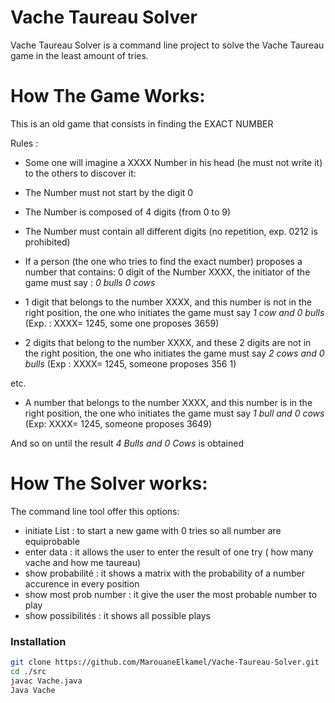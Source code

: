 # Vache Taureau Solver


Vache Taureau Solver is a command line project to solve the Vache Taureau game in the least amount of tries.

# How The Game Works:
This is an old game that consists in finding the EXACT NUMBER

Rules :

- Some one will imagine a XXXX Number in his head (he must not write it) to the others to discover it:

- The Number must not start by the digit 0
- The Number is composed of 4 digits (from 0 to 9) 
- The Number must contain all different digits (no repetition, exp. 0212 is prohibited)
- If a person (the one who tries to find the exact number) proposes a number that contains:
0 digit of the Number XXXX, the initiator of the game must say : *0 bulls 0 cows*

- 1 digit that belongs to the number XXXX, and this number is not in the right position, the one who initiates the game must say *1 cow and 0 bulls* (Exp. : XXXX= 1245, some one proposes 3659)

- 2 digits that belong to the number XXXX, and these 2 digits are not in the right position, the one who initiates the game must say *2 cows and 0 bulls* (Exp : XXXX= 1245, someone proposes 356 1)

etc. 

- A number that belongs to the number XXXX, and this number is in the right position, the one who initiates the game must say *1 bull and 0 cows* (Exp: XXXX= 1245, someone proposes 3649)


And so on until the result *4 Bulls and 0 Cows* is obtained


# How The Solver works:
The command line tool offer this options:
  - initiate List : to start a new game with 0 tries so all number are equiprobable
  - enter data : it allows the user to enter the result of one try ( how many vache and how me taureau)
  - show probabilité : it shows a matrix with the probability of a number accurence in every position
  - show most prob number : it give the user the most probable number to play
  - show possibilités : it shows all possible plays

### Installation


```sh
git clone https://github.com/MarouaneElkamel/Vache-Taureau-Solver.git
cd ./src
javac Vache.java
Java Vache
```


